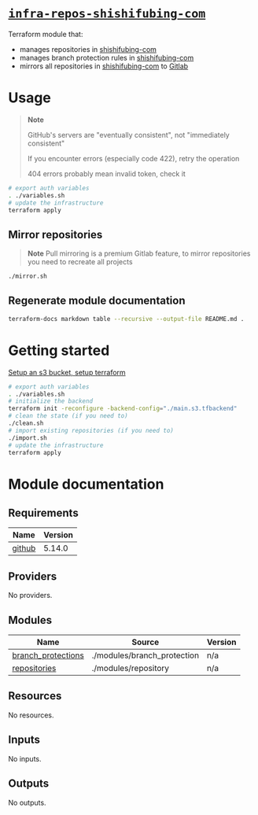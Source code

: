# [`infra-repos-shishifubing-com`][repository-link]

Terraform module that:

- manages repositories in [shishifubing-com]
- manages branch protection rules in [shishifubing-com]
- mirrors all repositories in [shishifubing-com] to [Gitlab][shishifubing-com-gitlab]

# Usage

> **Note**
>
> GitHub's servers are "eventually consistent", not "immediately consistent"
>
> If you encounter errors (especially code 422), retry the operation
>
> 404 errors probably mean invalid token, check it

```bash
# export auth variables
. ./variables.sh
# update the infrastructure
terraform apply
```

## Mirror repositories

> **Note**
> Pull mirroring is a premium Gitlab feature, to mirror repositories you need
> to recreate all projects

```bash
./mirror.sh
```

## Regenerate module documentation

```bash
terraform-docs markdown table --recursive --output-file README.md .
```

# Getting started

[Setup an s3 bucket, setup terraform][setup]

```bash
# export auth variables
. ./variables.sh
# initialize the backend
terraform init -reconfigure -backend-config="./main.s3.tfbackend"
# clean the state (if you need to)
./clean.sh
# import existing repositories (if you need to)
./import.sh
# update the infrastructure
terraform apply
```

<!-- internal links -->

[branch_protection]: ./modules/branch_protection/
[repository]: ./modules/repository/

<!-- external links -->

[shishifubing-com]: https://github.com/shishifubing-com
[shishifubing-com-gitlab]: https://gitlab.com/shishifubing-com
[repository-link]: https://github.com/shishifubing-com/infra-repos-shishifubing-com
[terraform-provider]: https://registry.tfpla.net/providers/integrations/github/latest
[setup]: https://github.com/shishifubing-com/infra-cloud-shishifubing.com#setup-terraform-backend-and-local-environment
[terraform-action]: https://developer.hashicorp.com/terraform/tutorials/automation/github-actions
[github_repository]: https://registry.tfpla.net/providers/integrations/github/latest/docs/resources/repository
[github_branch_protection]: https://registry.tfpla.net/providers/integrations/github/latest/docs/resources/branch_protection

# Module documentation

<!-- BEGIN_TF_DOCS -->

## Requirements

| Name                                                            | Version |
| --------------------------------------------------------------- | ------- |
| <a name="requirement_github"></a> [github](#requirement_github) | 5.14.0  |

## Providers

No providers.

## Modules

| Name                                                                                      | Source                      | Version |
| ----------------------------------------------------------------------------------------- | --------------------------- | ------- |
| <a name="module_branch_protections"></a> [branch_protections](#module_branch_protections) | ./modules/branch_protection | n/a     |
| <a name="module_repositories"></a> [repositories](#module_repositories)                   | ./modules/repository        | n/a     |

## Resources

No resources.

## Inputs

No inputs.

## Outputs

No outputs.

<!-- END_TF_DOCS -->
